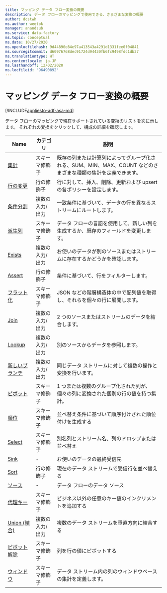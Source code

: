 ```yaml
---
title: マッピング データ フロー変換の概要
description: データ フローのマッピングで使用できる、さまざまな変換の概要
author: dcstwh
ms.author: weetok
manager: anandsub
ms.service: data-factory
ms.topic: conceptual
ms.date: 10/27/2020
ms.openlocfilehash: 9d44890e84e97a413543a4291d1331fee0f04841
ms.sourcegitcommit: d60976768dec91724d94430fb6fc9498fdc1db37
ms.translationtype: HT
ms.contentlocale: ja-JP
ms.lasthandoff: 12/02/2020
ms.locfileid: "96490892"
---
```

# <a name="mapping-data-flow-transformation-overview"></a>マッピング データ フロー変換の概要

[!INCLUDE[appliesto-adf-asa-md](includes/appliesto-adf-asa-md.md)] 

データ フローのマッピングで現在サポートされている変換のリストを次に示します。 それぞれの変換をクリックして、構成の詳細を確認します。

| Name | カテゴリ | 説明 |
| ---- | -------- | ----------- |
| [集計](data-flow-aggregate.md) | スキーマ修飾子 | 既存の列または計算列によってグループ化される、SUM、MIN、MAX、COUNT などのさまざまな種類の集計を定義できます。 | 
| [行の変更](data-flow-alter-row.md) | 行の修飾子 | 行に対して、挿入、削除、更新および upsert の各ポリシーを設定します。 |
| [条件分割](data-flow-conditional-split.md) | 複数の入力/出力 | 一致条件に基づいて、データの行を異なるストリームにルートします。 |
| [派生列](data-flow-derived-column.md) | スキーマ修飾子 | データ フローの言語を使用して、新しい列を生成するか、既存のフィールドを変更します。 | 
| [Exists](data-flow-exists.md) | 複数の入力/出力 | お使いのデータが別のソースまたはストリームに存在するかどうかを確認します。 | 
| [Assert](data-flow-filter.md) | 行の修飾子 | 条件に基づいて、行をフィルターします。 |
| [フラット化](data-flow-flatten.md) | スキーマ修飾子 |  JSON などの階層構造体の中で配列値を取得し、それらを個々の行に展開します。 |
| [Join](data-flow-join.md) | 複数の入力/出力 |  2 つのソースまたはストリームのデータを結合します。 |
| [Lookup](data-flow-lookup.md) | 複数の入力/出力 | 別のソースからデータを参照します。 |
| [新しいブランチ](data-flow-new-branch.md) | 複数の入力/出力 | 同じデータ ストリームに対して複数の操作と変換を行います。 |
| [ピボット](data-flow-pivot.md) | スキーマ修飾子 | 1 つまたは複数のグループ化された列が、個々の列に変換された個別の行の値を持つ集計。 |
| [順位](data-flow-rank.md) | スキーマ修飾子 | 並べ替え条件に基づいて順序付けされた順位付けを生成する |
| [Select](data-flow-select.md) | スキーマ修飾子 | 別名列とストリーム名、列のドロップまたは並べ替え |
| [Sink](data-flow-sink.md) | - | お使いのデータの最終受信先 |
| [Sort](data-flow-sort.md) | 行の修飾子 | 現在のデータ ストリームで受信行を並べ替える |
| [ソース](data-flow-source.md) | - | データ フローのデータ ソース |
| [代理キー](data-flow-surrogate-key.md) | スキーマ修飾子 | ビジネス以外の任意のキー値のインクリメントを追加する |
| [Union (結合)](data-flow-union.md) | 複数の入力/出力 | 複数のデータ ストリームを垂直方向に結合する |
| [ピボット解除](data-flow-unpivot.md) | スキーマ修飾子 | 列を行の値にピボットする |
| [ウィンドウ](data-flow-window.md) | スキーマ修飾子 |  データ ストリーム内の列のウィンドウベースの集計を定義します。 |
